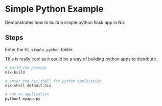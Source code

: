 # Simple Python Example

Demonstrates how to build a simple python flask app in Nix  

## Steps

Enter the `01_simple_python` folder.  

This is really cool as it could be a way of building python apps to distribute.  

```sh
# build the package
nix-build

# enter the nix shell for python application
nix-shell default.nix

# run an application
python3 myapp.py
```
